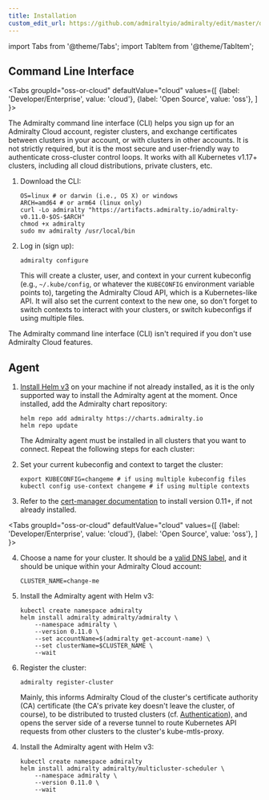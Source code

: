 ```yaml
---
title: Installation
custom_edit_url: https://github.com/admiraltyio/admiralty/edit/master/docs/operator_guide/installation.md
---
```


import Tabs from '@theme/Tabs';
import TabItem from '@theme/TabItem';

## Command Line Interface

<Tabs
groupId="oss-or-cloud"
defaultValue="cloud"
values={[
{label: 'Developer/Enterprise', value: 'cloud'},
{label: 'Open Source', value: 'oss'},
]
}>
<TabItem value="cloud">

The Admiralty command line interface (CLI) helps you sign up for an Admiralty Cloud account, register clusters, and exchange certificates between clusters in your account, or with clusters in other accounts. It is not strictly required, but it is the most secure and user-friendly way to authenticate cross-cluster control loops. It works with all Kubernetes v1.17+ clusters, including all cloud distributions, private clusters, etc.

1.  Download the CLI:

    ```shell script
    OS=linux # or darwin (i.e., OS X) or windows
    ARCH=amd64 # or arm64 (linux only)
    curl -Lo admiralty "https://artifacts.admiralty.io/admiralty-v0.11.0-$OS-$ARCH"
    chmod +x admiralty
    sudo mv admiralty /usr/local/bin
    ```

1.  Log in (sign up):

    ```shell script
    admiralty configure
    ```

    This will create a cluster, user, and context in your current kubeconfig (e.g., `~/.kube/config`, or whatever the `KUBECONFIG` environment variable points to), targeting the Admiralty Cloud API, which is a Kubernetes-like API. It will also set the current context to the new one, so don't forget to switch contexts to interact with your clusters, or switch kubeconfigs if using multiple files.

</TabItem>
<TabItem value="oss">

The Admiralty command line interface (CLI) isn't required if you don't use Admiralty Cloud features.

</TabItem>
</Tabs>

## Agent

1.  [Install Helm v3](https://helm.sh/docs/intro/install/) on your machine if not already installed, as it is the only supported way to install the Admiralty agent at the moment. Once installed, add the Admiralty chart repository:

    ```shell script
    helm repo add admiralty https://charts.admiralty.io
    helm repo update
    ```

    The Admiralty agent must be installed in all clusters that you want to connect. Repeat the following steps for each cluster:

1.  Set your current kubeconfig and context to target the cluster:

    ```shell script
    export KUBECONFIG=changeme # if using multiple kubeconfig files
    kubectl config use-context changeme # if using multiple contexts
    ```

1.  Refer to the [cert-manager documentation](https://cert-manager.io/docs/installation/kubernetes/) to install version 0.11+, if not already installed.

<Tabs
groupId="oss-or-cloud"
defaultValue="cloud"
values={[
{label: 'Developer/Enterprise', value: 'cloud'},
{label: 'Open Source', value: 'oss'},
]
}>
<TabItem value="cloud">

4.  Choose a name for your cluster. It should be a [valid DNS label](https://kubernetes.io/docs/concepts/overview/working-with-objects/names/#dns-label-names), and it should be unique within your Admiralty Cloud account:

    ```shell script
    CLUSTER_NAME=change-me
    ```

1.  Install the Admiralty agent with Helm v3:

    ```shell script
    kubectl create namespace admiralty
    helm install admiralty admiralty/admiralty \
        --namespace admiralty \
        --version 0.11.0 \
        --set accountName=$(admiralty get-account-name) \
        --set clusterName=$CLUSTER_NAME \
        --wait
    ```

1.  Register the cluster:

    ```shell script
    admiralty register-cluster
    ```

    Mainly, this informs Admiralty Cloud of the cluster's certificate authority (CA) certificate (the CA's private key doesn't leave the cluster, of course), to be distributed to trusted clusters (cf. [Authentication](authentication.md)), and opens the server side of a reverse tunnel to route Kubernetes API requests from other clusters to the cluster's kube-mtls-proxy.

</TabItem>
<TabItem value="oss">

4.  Install the Admiralty agent with Helm v3:

    ```shell script
    kubectl create namespace admiralty
    helm install admiralty admiralty/multicluster-scheduler \
        --namespace admiralty \
        --version 0.11.0 \
        --wait
    ```

</TabItem>
</Tabs>
